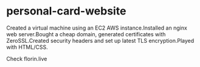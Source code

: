 # personal-card-website
Created a virtual machine using an EC2 AWS instance.Installed an nginx web server.Bought a cheap domain, generated certificates with ZeroSSL.Created security headers and set up latest TLS encryption.Played with HTML/CSS.

Check florin.live
